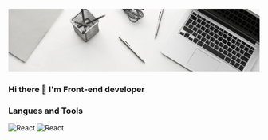 ![Header](https://github.com/S1lenc1995/s1lenc1995/blob/main/assets/linkedinheaders-desktop.jpg)


### Hi there 👋 I'm Front-end developer


### Langues and Tools
![React](https://img.shields.io/badge/-HTML5-090909?style=for-the-badge&logo=HTML5)
![React](https://img.shields.io/badge/-React-090909?style=for-the-badge&logo=react)





<!--
**S1lenc1995/s1lenc1995** is a ✨ _special_ ✨ repository because its `README.md` (this file) appears on your GitHub profile.

Here are some ideas to get you started:

- 🔭 I’m currently working on ...
- 🌱 I’m currently learning ...
- 👯 I’m looking to collaborate on ...
- 🤔 I’m looking for help with ...
- 💬 Ask me about ...
- 📫 How to reach me: ...
- 😄 Pronouns: ...
- ⚡ Fun fact: ...
-->
